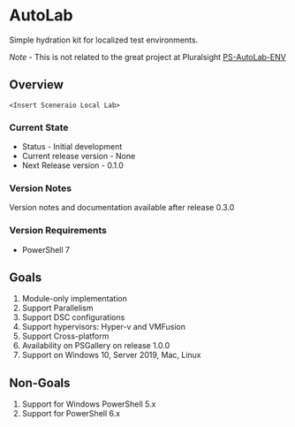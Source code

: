 # AutoLab

Simple hydration kit for localized test environments.

*Note* - This is not related to the great project at Pluralsight [PS-AutoLab-ENV](https://GitHub.com/pluralsight/PS-Autolab-Env)

## Overview

    <Insert Sceneraio Local Lab>

### Current State

* Status - Initial development
* Current release version - None
* Next Release version - 0.1.0

### Version Notes

Version notes and documentation available after release 0.3.0

### Version Requirements

* PowerShell 7

## Goals

1. Module-only implementation
1. Support Parallelism
1. Support DSC configurations
1. Support hypervisors: Hyper-v and VMFusion
1. Support Cross-platform
1. Availability on PSGallery on release 1.0.0
1. Support on Windows 10, Server 2019, Mac, Linux

## Non-Goals

1. Support for Windows PowerShell 5.x
1. Support for PowerShell 6.x
